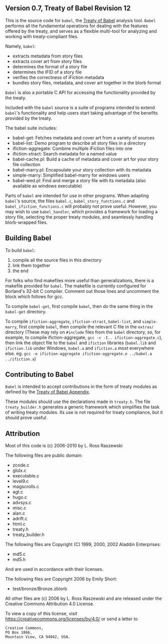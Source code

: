 ## Version 0.7, Treaty of Babel Revision 12

This is the source code for `babel`, the [Treaty of Babel][babel] analysis tool. `Babel` performs all the fundamental operations for dealing with the features offered by the treaty, and serves as a flexible multi-tool for analyzing and working with treaty-compliant files.

[babel]: https://babel.ifarchive.org/

Namely, `babel`:

* extracts metadata from story files
* extracts cover art from story files
* determines the format of a story file
* determines the IFID of a story file
* verifies the correctness of iFiction metadata
* bundles story files, metadata, and cover art together in the blorb format

`Babel` is also a portable C API for accessing the functionality provided by the treaty.

Included with the `babel` source is a suite of programs intended to extend `babel`'s functionality and help users start taking advantage of the benefits provided by the treaty.

The babel suite includes:

* babel-get: Fetches metadata and cover art from a variety of sources
* babel-list: Demo program to describe all story files in a directory
* ifiction-aggregate: Combine multiple iFiction files into one
* ifiction-xtract: Search metadata for a named value
* babel-cache.pl: Build a cache of metadata and cover art for your story file collection
* babel-marry.pl: Encapsulate your story collection with its metadata
* simple-marry: Simplified babel-marry for windows users
* babel-wed.pl: Find and merge a story file with its metadata (also available as windows executable)

Parts of `babel` are intended for use in other programs.  When adapting
`babel`'s source, the files `babel.c`, `babel_story_functions.c` and
`babel_ifiction_functions.c` will probably not prove useful.  However, you
may wish to use `babel_handler`, which provides a framework for loading a
story file, selecting the proper treaty modules, and seamlessly handling
blorb-wrapped files.

## Building Babel

To build `babel`:

1. compile all the source files in this directory
2. link them together
3. the end

For folks who find makefiles more useful than generalizations, there is a
makefile provided for `babel`.  The makefile is currently configured for
Borland's 32-bit C compiler.  Comment out those lines and uncomment the block
which follows for gcc.

To compile `babel-get`, first compile `babel`, then do the same thing in the
`babel-get` directory.

To compile `ifiction-aggregate`, `ifiction-xtract`, `babel-list`, and `simple-marry`,
first compile `babel`, then compile the relevant C file in the `extras/` directory
(These may rely on `#include` files from the `babel` directory, so, for example,
to compile ifiction-aggregate, `gcc -c -I.. ifiction-aggregate.c`), then link the
object file to the `babel` and `ifiction` libraries (`babel.lib` and `ifiction.lib`
under Windows, `babel.a` and `ifiction.a` most everywhere else.  eg.
`gcc -o ifiction-aggregate ifiction-aggregate.o ../babel.a ../ifiction.a`)

## Contributing to Babel

`Babel` is intended to accept contributions in the form of treaty modules
as defined by the [Treaty of Babel Appendix][treaty-a].

[treaty-a]: https://babel.ifarchive.org/babel.html#appendix-babel-a-users-guide

These modules should use the declarations made in `treaty.h`.
The file `treaty_builder.h` generates a generic framework which simplifies
the task of writing treaty modules.  Its use is not required for treaty
compliance, but it should prove useful.

## Attribution

Most of this code is (c) 2006-2010 by L. Ross Raszewski

The following files are public domain:

- zcode.c
- glulx.c
- executable.c
- level9.c
- magscrolls.c
- agt.c
- hugo.c
- advsys.c
- misc.c
- alan.c
- adrift.c
- html.c
- treaty.h
- treaty_builder.h

The following files are Copyright (C) 1999, 2000, 2002 Aladdin Enterprises:

- md5.c
- md5.h

And are used in accordance with their licenses.

The following files are Copyright 2006 by Emily Short:

- test/bronze/Bronze.zblorb

All other files are (c) 2006 by L. Ross Raszewski and are released under
the Creative Commons Attribution 4.0 License.

To view a copy of this license, visit
https://creativecommons.org/licenses/by/4.0/ or send a letter to

    Creative Commons,
    PO Box 1866,
    Mountain View, CA 94042, USA.
